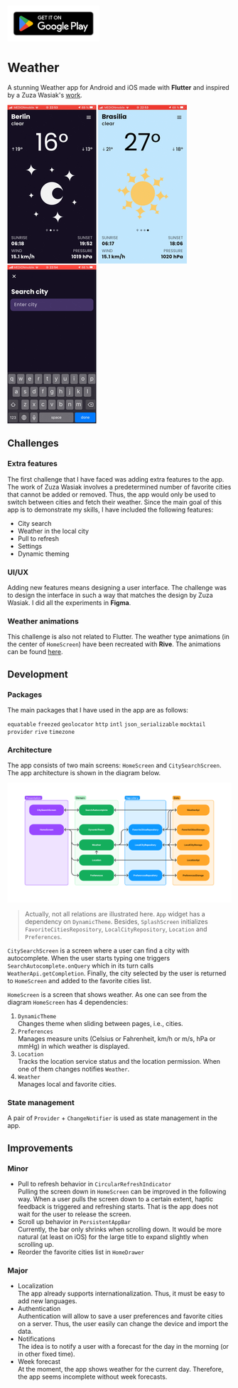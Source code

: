[<img src="assets/readme/google_play_badge.png" height="80">](https://play.google.com/store/apps/details?id=dev.aykhan.weather_app)

# Weather

A stunning Weather app for Android and iOS made with **Flutter** and inspired by a Zuza Wasiak's [work](https://www.behance.net/gallery/142790175/Weather-app-progressive-web-app).

![Home screen](assets/readme/home_screen.gif)
![Drawer](assets/readme/drawer.gif)
![CitySearch screen](assets/readme/city_search.gif)

## Challenges

### Extra features

The first challenge that I have faced was adding extra features to the app. The work of Zuza Wasiak involves a predetermined number of favorite cities that cannot be added or removed. Thus, the app would only be used to switch between cities and fetch their weather. Since the main goal of this app is to demonstrate my skills, I have included the following features:

- City search
- Weather in the local city
- Pull to refresh
- Settings
- Dynamic theming

### UI/UX

Adding new features means designing a user interface. The challenge was to design the interface in such a way that matches the design by Zuza Wasiak. I did all the experiments in **Figma**. 

[comment]: <> (The final version of my design can be found [here]&#40;&#41;.)

### Weather animations

This challenge is also not related to Flutter. The weather type animations (in the center of `HomeScreen`) have been recreated with **Rive**. The animations can be found [here](https://editor.rive.app/file/weather_types/230867).

## Development

### Packages

The main packages that I have used in the app are as follows:

`equatable` `freezed` `geolocator` `http` `intl` `json_serializable` `mocktail` `provider` `rive` `timezone`

### Architecture

The app consists of two main screens: `HomeScreen` and `CitySearchScreen`. The app architecture is shown in the diagram below.

![App architecture](assets/readme/architecture.png)

> Actually, not all relations are illustrated here. `App` widget has a dependency on `DynamicTheme`. Besides, `SplashScreen` initializes `FavoriteCitiesRepository`, `LocalCityRepository`, `Location` and `Preferences`.

`CitySearchScreen` is a screen where a user can find a city with autocomplete. When the user starts typing one triggers `SearchAutocomplete.onQuery` which in its turn calls `WeatherApi.getCompletion`. Finally, the city selected by the user is returned to `HomeScreen` and added to the favorite cities list.

`HomeScreen` is a screen that shows weather. As one can see from the diagram `HomeScreen` has 4 dependencies:

1. `DynamicTheme` </br>
   Changes theme when sliding between pages, i.e., cities.
2. `Preferences` </br>
   Manages measure units (Celsius or Fahrenheit, km/h or m/s, hPa or mmHg) in which weather is displayed.
3. `Location` </br>
   Tracks the location service status and the location permission. When one of them changes notifies `Weather`.
4. `Weather` </br>
   Manages local and favorite cities.

### State management

A pair of `Provider` + `ChangeNotifier` is used as state management in the app.

## Improvements

### Minor

- Pull to refresh behavior in `CircularRefreshIndicator`</br>
  Pulling the screen down in `HomeScreen` can be improved in the following way. When a user pulls the screen down to a certain extent, haptic feedback is triggered and refreshing starts. That is the app does not wait for the user to release the screen.
- Scroll up behavior in `PersistentAppBar` </br>
  Currently, the bar only shrinks when scrolling down. It would be more natural (at least on iOS) for the large title to expand slightly when scrolling up.
- Reorder the favorite cities list in `HomeDrawer`

### Major

- Localization </br>
  The app already supports internationalization. Thus, it must be easy to add new languages.
- Authentication </br>
  Authentication will allow to save a user preferences and favorite cities on a server. Thus, the user easily can change the device and import the data.
- Notifications </br>
  The idea is to notify a user with a forecast for the day in the morning (or in other fixed time).
- Week forecast </br>
  At the moment, the app shows weather for the current day. Therefore, the app seems incomplete without week forecasts.
